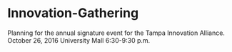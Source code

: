 # Innovation-Gathering
Planning for the annual signature event for the Tampa Innovation Alliance.
October 26, 2016
University Mall
6:30-9:30 p.m.


